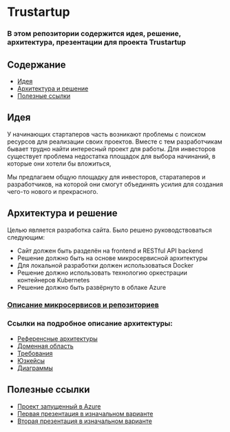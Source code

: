 # Trustartup

### В этом репозитории содержится идея, решение, архитектура, презентации для проекта Trustartup

## Содержание

-   [Идея](#идея)
-   [Архитектура и решение](#архитектура-и-решение)
-   [Полезные ссылки](#полезные-ссылки)

## Идея

У начинающих стартаперов часть возникают проблемы
с поиском ресурсов для реализации своих проектов.
Вместе с тем разработчикам бывает трудно найти
интересный проект для работы.
Для инвесторов существует проблема недостатка
площадок для выбора начинаний, в которые они хотели
бы вложиться,

Мы предлагаем общую площадку для инвесторов,
старатаперов и разработчиков, на которой они
смогут объединять усилия для создания чего-то
нового и прекрасного.

## Архитектура и решение

Целью является разработка сайта. Было решено руководствоваться следующим:

-   Сайт должен быть разделён на frontend и RESTful API backend
-   Решение должно быть на основе микросервисной архитектуры
-   Для локальной разработки должен использоваться Docker
-   Решение должно использовать технологию оркестрации контейнеров Kubernetes
-   Решение должно быть развёрнуто в облаке Azure

### [Описание микросервисов и репозиториев](microservices.md)

### Ссылки на подробное описание архитектуры:

-   [Референсные архитектуры](reference.md)
-   [Доменная область](domain.md)
-   [Требования](requirements.md)
-   [Юзкейсы](use-cases.md)
-   [Диаграммы](diagrams.md)

## Полезные ссылки

-   [Проект запущенный в Azure](http://trustartup.northeurope.cloudapp.azure.com/)
-   [Первая презентация в изначальном варианте](documents/first_presentation.pdf)
-   [Вторая презентация в изначальном варианте](documents/second_presentation.pdf)
